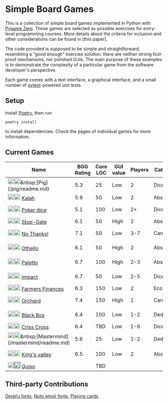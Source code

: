 # Simple Board Games

This is a collection of simple board games implemented in Python with [Pygame Zero](https://pygame-zero.readthedocs.io/en/stable/). These games are selected as possible exercises for entry-level programming courses. More details about the criteria for inclusion and other considerations can be found in [this paper].

The code provided is supposed to be simple and straightforward, resembling a "good enough" exercise solution: there are neither strong fool-proof mechanisms, nor polished GUIs. The main purpose of these examples is to demonstrate the complexity of a particular game from the software developer's perspective.

Each game comes with a text interface, a graphical interface, and a small number of [pytest](https://pytest.org/)-powered unit tests.

## Setup

Install [Poetry](https://python-poetry.org), then run

```shell
poetry install
```

to install dependencies. Check the pages of individual games for more information.

## Current Games

<!--GAMES_TABLE-->
|Name|BGG Rating|Core LOC|GUI value|Players|Category|Topics|
|---|---|---|---|---|---|---|
|[<img src=https://cf.geekdo-static.com/icons/favicon2.ico width=20>](https://boardgamegeek.com/boardgame/161130/pig)[<img src="https://upload.wikimedia.org/wikipedia/commons/5/5a/Wikipedia's_W.svg" width=20>](https://en.wikipedia.org/wiki/Pig_(dice_game))&nbsp;[Pig](/pig/readme.md)|5.3|25|Low|2|Dice|Basics|
|[<img src=https://cf.geekdo-static.com/icons/favicon2.ico width=20>](https://boardgamegeek.com/boardgame/2448/kalah)[<img src="https://upload.wikimedia.org/wikipedia/commons/5/5a/Wikipedia's_W.svg" width=20>](https://en.wikipedia.org/wiki/Kalah)&nbsp;[Kalah](/kalah/readme.md)|5.9|50|Low|2|Abstract|Arrays|
|[<img src=https://cf.geekdo-static.com/icons/favicon2.ico width=20>](https://boardgamegeek.com/boardgame/10502/poker-dice)[<img src="https://upload.wikimedia.org/wikipedia/commons/5/5a/Wikipedia's_W.svg" width=20>](https://en.wikipedia.org/wiki/Poker_dice)&nbsp;[Poker dice](/poker-dice/readme.md)|5.1|100|Low|2+|Dice|Arrays, Algorithms|
|[<img src=https://cf.geekdo-static.com/icons/favicon2.ico width=20>](https://boardgamegeek.com/boardgame/7450/stop-gate)[<img src="https://upload.wikimedia.org/wikipedia/commons/5/5a/Wikipedia's_W.svg" width=20>](https://en.wikipedia.org/wiki/Domineering)&nbsp;[Stop-Gate](/stop-gate/readme.md)|6.1|50|High|2|Abstract|2D Arrays|
|[<img src=https://cf.geekdo-static.com/icons/favicon2.ico width=20>](https://boardgamegeek.com/boardgame/12942/no-thanks)[<img src="https://upload.wikimedia.org/wikipedia/commons/5/5a/Wikipedia's_W.svg" width=20>](https://en.wikipedia.org/wiki/No_Thanks!_(game))&nbsp;[No Thanks!](/no-thanks/readme.md)|7.1|50|Low|3-7|Cards|Arrays, Algorithms|
|[<img src=https://cf.geekdo-static.com/icons/favicon2.ico width=20>](https://boardgamegeek.com/boardgame/2389/othello)[<img src="https://upload.wikimedia.org/wikipedia/commons/5/5a/Wikipedia's_W.svg" width=20>](https://en.wikipedia.org/wiki/Reversi)&nbsp;[Othello](/othello/readme.md)|6.1|50|High|2|Abstract|2D Arrays, Algorithms+|
|[<img src=https://cf.geekdo-static.com/icons/favicon2.ico width=20>](https://boardgamegeek.com/boardgame/101463/paletto)[<img src=https://upload.wikimedia.org/wikipedia/commons/7/74/Internet-web-browser.svg width=20>](https://spielstein.com/games/paletto/rules)&nbsp;[Paletto](/paletto/readme.md)|6.7|100|High|2-3|Abstract|Graphs, Algorithms+|
|[<img src=https://cf.geekdo-static.com/icons/favicon2.ico width=20>](https://boardgamegeek.com/boardgame/246228/impact-battle-elements)[<img src=https://upload.wikimedia.org/wikipedia/commons/7/74/Internet-web-browser.svg width=20>](https://whatsericplaying.com/2018/12/24/impact-battle-of-elements/)&nbsp;[Impact](/impact/readme.md)|6.7|50|Low|2-5|Dice|Arrays, Algorithms|
|[<img src=https://cf.geekdo-static.com/icons/favicon2.ico width=20>](https://boardgamegeek.com/boardgame/201028/farmers-finances)[<img src=https://cf.geekdo-static.com/icons/favicon2.ico width=20>](https://boardgamegeek.com/thread/1525550/farmers-finances-2016-9-card-nanogame-contest)&nbsp;[Farmers Finances](/farmers/readme.md)|6.3|150|Low|2|Economic|Basics|
|[<img src=https://cf.geekdo-static.com/icons/favicon2.ico width=20>](https://boardgamegeek.com/boardgame/245487/orchard-9-card-solitaire-game)[<img src=https://upload.wikimedia.org/wikipedia/commons/7/74/Internet-web-browser.svg width=20>](https://www.sideroomgames.com/product/orchard/)&nbsp;[Orchard](/orchard/readme.md)|7.4|150|High|1|Cards|2D Arrays, Algorithms+|
|[<img src=https://cf.geekdo-static.com/icons/favicon2.ico width=20>](https://boardgamegeek.com/boardgame/165/black-box)[<img src="https://upload.wikimedia.org/wikipedia/commons/5/5a/Wikipedia's_W.svg" width=20>](https://en.wikipedia.org/wiki/Black_Box_(game))&nbsp;[Black Box](/black-box/readme.md)|6.4|100|Low|1-2|Deduction|2D Arrays, Algorithms+|
|[<img src=https://cf.geekdo-static.com/icons/favicon2.ico width=20>](https://boardgamegeek.com/boardgame/220988/criss-cross)[<img src=https://upload.wikimedia.org/wikipedia/commons/7/74/Internet-web-browser.svg width=20>](https://www.thefamilygamers.com/criss-cross/)&nbsp;[Criss Cross](/criss-cross/readme.md)|6.4|TBD|Low|1-6|Dice||
|[<img src=https://cf.geekdo-static.com/icons/favicon2.ico width=20>](https://boardgamegeek.com/boardgame/2392/mastermind)[<img src="https://upload.wikimedia.org/wikipedia/commons/5/5a/Wikipedia's_W.svg" width=20>](https://en.wikipedia.org/wiki/Mastermind_(board_game))&nbsp;[Mastermind](/mastermind/readme.md)|5.6|25|Low|1-2|Deduction|Basics, Arrays|
|[<img src=https://cf.geekdo-static.com/icons/favicon2.ico width=20>](https://boardgamegeek.com/boardgame/86169/kings-valley)[<img src=https://upload.wikimedia.org/wikipedia/commons/7/74/Internet-web-browser.svg width=20>](http://www.logygames.com/english/kingsvalley.html)&nbsp;[King's valley](/kings-valley/readme.md)|6.5|100|Low|2|Abstract|2D Arrays, Algorithms|
|[<img src=https://cf.geekdo-static.com/icons/favicon2.ico width=20>](https://boardgamegeek.com/boardgame/3190/quixo)[<img src=https://upload.wikimedia.org/wikipedia/commons/7/74/Internet-web-browser.svg width=20>]()&nbsp;[Quixo](//readme.md)||TBD|||||

<!--GAMES_TABLE_END-->

## Third-party Contributions

[DejaVu fonts](https://dejavu-fonts.github.io), [Noto emoji fonts](https://github.com/googlefonts/noto-emoji), [Playing cards](https://en.wikipedia.org/wiki/Standard_52-card_deck).
